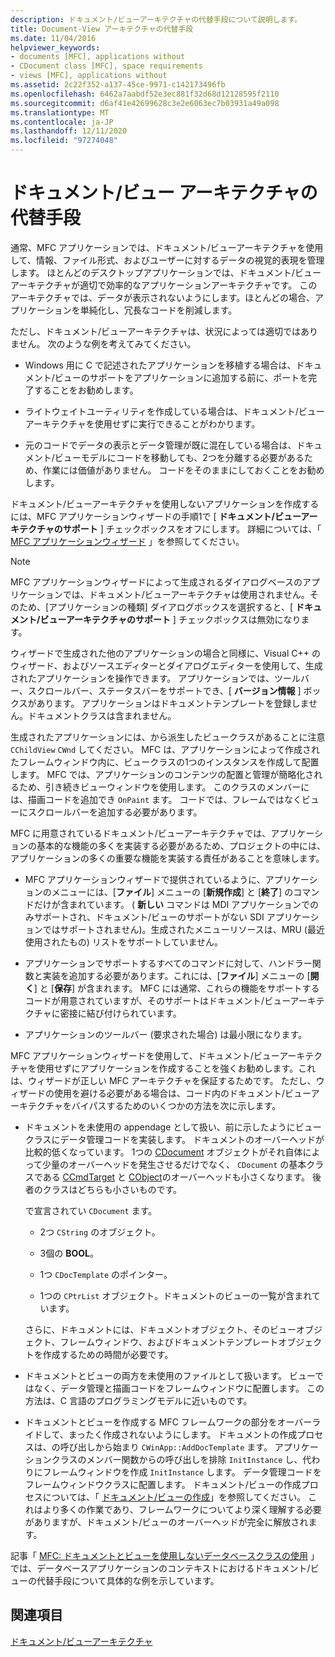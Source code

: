 ```yaml
---
description: ドキュメント/ビューアーキテクチャの代替手段について説明します。
title: Document-View アーキテクチャの代替手段
ms.date: 11/04/2016
helpviewer_keywords:
- documents [MFC], applications without
- CDocument class [MFC], space requirements
- views [MFC], applications without
ms.assetid: 2c22f352-a137-45ce-9971-c142173496fb
ms.openlocfilehash: 6462a7aabdf52e3ec881f32d68d12128595f2110
ms.sourcegitcommit: d6af41e42699628c3e2e6063ec7b03931a49a098
ms.translationtype: MT
ms.contentlocale: ja-JP
ms.lasthandoff: 12/11/2020
ms.locfileid: "97274048"
---
```

# <a name="alternatives-to-the-documentview-architecture"></a>ドキュメント/ビュー アーキテクチャの代替手段

通常、MFC アプリケーションでは、ドキュメント/ビューアーキテクチャを使用して、情報、ファイル形式、およびユーザーに対するデータの視覚的表現を管理します。 ほとんどのデスクトップアプリケーションでは、ドキュメント/ビューアーキテクチャが適切で効率的なアプリケーションアーキテクチャです。 このアーキテクチャでは、データが表示されないようにします。ほとんどの場合、アプリケーションを単純化し、冗長なコードを削減します。

ただし、ドキュメント/ビューアーキテクチャは、状況によっては適切ではありません。 次のような例を考えてみてください。

- Windows 用に C で記述されたアプリケーションを移植する場合は、ドキュメント/ビューのサポートをアプリケーションに追加する前に、ポートを完了することをお勧めします。

- ライトウェイトユーティリティを作成している場合は、ドキュメント/ビューアーキテクチャを使用せずに実行できることがわかります。

- 元のコードでデータの表示とデータ管理が既に混在している場合は、ドキュメント/ビューモデルにコードを移動しても、2つを分離する必要があるため、作業には価値がありません。 コードをそのままにしておくことをお勧めします。

ドキュメント/ビューアーキテクチャを使用しないアプリケーションを作成するには、MFC アプリケーションウィザードの手順1で [ **ドキュメント/ビューアーキテクチャのサポート** ] チェックボックスをオフにします。 詳細については、「 [MFC アプリケーションウィザード](reference/mfc-application-wizard.md) 」を参照してください。

> [!NOTE]
> MFC アプリケーションウィザードによって生成されるダイアログベースのアプリケーションでは、ドキュメント/ビューアーキテクチャは使用されません。そのため、[アプリケーションの種類] ダイアログボックスを選択すると、[ **ドキュメント/ビューアーキテクチャのサポート** ] チェックボックスは無効になります。

ウィザードで生成された他のアプリケーションの場合と同様に、Visual C++ のウィザード、およびソースエディターとダイアログエディターを使用して、生成されたアプリケーションを操作できます。 アプリケーションでは、ツールバー、スクロールバー、ステータスバーをサポートでき、[ **バージョン情報** ] ボックスがあります。 アプリケーションはドキュメントテンプレートを登録しません。ドキュメントクラスは含まれません。

生成されたアプリケーションには、から派生したビュークラスがあることに注意 `CChildView` `CWnd` してください。 MFC は、アプリケーションによって作成されたフレームウィンドウ内に、ビュークラスの1つのインスタンスを作成して配置します。 MFC では、アプリケーションのコンテンツの配置と管理が簡略化されるため、引き続きビューウィンドウを使用します。 このクラスのメンバーには、描画コードを追加でき `OnPaint` ます。 コードでは、フレームではなくビューにスクロールバーを追加する必要があります。

MFC に用意されているドキュメント/ビューアーキテクチャでは、アプリケーションの基本的な機能の多くを実装する必要があるため、プロジェクトの中には、アプリケーションの多くの重要な機能を実装する責任があることを意味します。

- MFC アプリケーションウィザードで提供されているように、アプリケーションのメニューには、[**ファイル**] メニューの [**新規作成**] と [**終了**] のコマンドだけが含まれています。 ( **新しい** コマンドは MDI アプリケーションでのみサポートされ、ドキュメント/ビューのサポートがない SDI アプリケーションではサポートされません)。生成されたメニューリソースは、MRU (最近使用されたもの) リストをサポートしていません。

- アプリケーションでサポートするすべてのコマンドに対して、ハンドラー関数と実装を追加する必要があります。これには、[**ファイル**] メニューの [**開く**] と [**保存**] が含まれます。 MFC には通常、これらの機能をサポートするコードが用意されていますが、そのサポートはドキュメント/ビューアーキテクチャに密接に結び付けられています。

- アプリケーションのツールバー (要求された場合) は最小限になります。

MFC アプリケーションウィザードを使用して、ドキュメント/ビューアーキテクチャを使用せずにアプリケーションを作成することを強くお勧めします。これは、ウィザードが正しい MFC アーキテクチャを保証するためです。 ただし、ウィザードの使用を避ける必要がある場合は、コード内のドキュメント/ビューアーキテクチャをバイパスするためのいくつかの方法を次に示します。

- ドキュメントを未使用の appendage として扱い、前に示したようにビュークラスにデータ管理コードを実装します。 ドキュメントのオーバーヘッドが比較的低くなっています。 1つの [CDocument](reference/cdocument-class.md) オブジェクトがそれ自体によって少量のオーバーヘッドを発生させるだけでなく、 `CDocument` の基本クラスである [CCmdTarget](reference/ccmdtarget-class.md) と [CObject](reference/cobject-class.md)のオーバーヘッドも小さくなります。 後者のクラスはどちらも小さいものです。

   で宣言されてい `CDocument` ます。

  - 2つ `CString` のオブジェクト。

  - 3個の **BOOL**。

  - 1つ `CDocTemplate` のポインター。

  - 1つの `CPtrList` オブジェクト。ドキュメントのビューの一覧が含まれています。

  さらに、ドキュメントには、ドキュメントオブジェクト、そのビューオブジェクト、フレームウィンドウ、およびドキュメントテンプレートオブジェクトを作成するための時間が必要です。

- ドキュメントとビューの両方を未使用のファイルとして扱います。 ビューではなく、データ管理と描画コードをフレームウィンドウに配置します。 この方法は、C 言語のプログラミングモデルに近いものです。

- ドキュメントとビューを作成する MFC フレームワークの部分をオーバーライドして、まったく作成されないようにします。 ドキュメントの作成プロセスは、の呼び出しから始まり `CWinApp::AddDocTemplate` ます。 アプリケーションクラスのメンバー関数からの呼び出しを排除 `InitInstance` し、代わりにフレームウィンドウを作成 `InitInstance` します。 データ管理コードをフレームウィンドウクラスに配置します。 ドキュメント/ビューの作成プロセスについては、「 [ドキュメント/ビューの作成](document-view-creation.md)」を参照してください。 これはより多くの作業であり、フレームワークについてより深く理解する必要がありますが、ドキュメント/ビューのオーバーヘッドが完全に解放されます。

記事「 [MFC: ドキュメントとビューを使用しないデータベースクラスの使用](../data/mfc-using-database-classes-without-documents-and-views.md) 」では、データベースアプリケーションのコンテキストにおけるドキュメント/ビューの代替手段について具体的な例を示しています。

## <a name="see-also"></a>関連項目

[ドキュメント/ビューアーキテクチャ](document-view-architecture.md)
